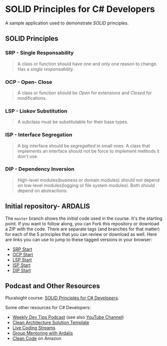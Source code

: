 # SOLID Principles for C# Developers

A sample application used to demonstrate *SOLID* principles.

## SOLID Principles

### SRP - Single Responsability

> A class or function should have one and only one reason to change. Has a _single responsability_.

### OCP - Open- Close

> A class or function should be _Open_ for extensions and _Closed_ for modifications.

### LSP - Liskov Substitution

> A subclass must be substitutable for their base types.

### ISP - Interface Segregation

> A big interface should be _segregatted_ in small ones. A class that implements an interface should not be force to implement methods it don't use.

### DIP - Dependency Inversion

> High-level modules(business or domain modules) should not depend on low-level modules(logging or file system modules). Both should depend on abstractions.

## Initial repository- ARDALIS

The `master` branch shows the _initial_ code used in the course. It's the starting point. If you want to follow along, you can Fork this repository or download a ZIP with the code. There are separate tags (and branches for that matter) for each of the 5 principles that you can review or download as well. Here are links you can use to jump to these tagged versions in your browser:

- [SRP Start](https://github.com/ardalis/SolidSample/tree/SRP-START)
- [OCP Start](https://github.com/ardalis/SolidSample/tree/OCP-START)
- [LSP Start](https://github.com/ardalis/SolidSample/tree/LSP-START)
- [ISP Start](https://github.com/ardalis/SolidSample/tree/ISP-START)
- [DIP Start](https://github.com/ardalis/SolidSample/tree/DIP-START)

## Podcast and Other Resources

Pluralsight course: [SOLID Principles for C# Developers](https://app.pluralsight.com/library/courses/csharp-solid-principles).

Some other resources for C# Developers:

- [Weekly Dev Tips Podcast](https://www.weeklydevtips.com/) (see also [YouTube Channel](https://www.youtube.com/channel/UC1OeiOnqUZHVinzRK5MuHsA))
- [Clean Architecture Solution Template](https://github.com/ardalis/CleanArchitecture)
- [Live Coding Streams](https://twitch.tv/ardalis)
- [Group Mentoring with Ardalis](https://devbetter.com)
- [Clean Code](https://amzn.to/2FNjh2y) on Amazon
